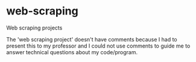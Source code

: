 # web-scraping

Web scraping projects

The 'web scraping project' doesn't have comments because I had to present this to my professor and I could not use comments to guide me to answer technical questions about my code/program.
